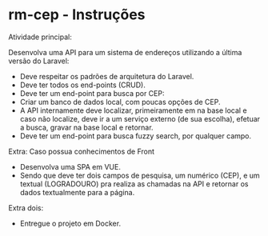 # rm-cep - Instruções

Atividade principal:

Desenvolva uma API para um sistema de endereços utilizando a última versão do Laravel:
- Deve respeitar os padrões de arquitetura do Laravel.
- Deve ter todos os end-points (CRUD).
- Deve ter um end-point para busca por CEP:
- Criar um banco de dados local, com poucas opções de CEP.
- A API internamente deve localizar, primeiramente em na base local e caso não localize, deve ir a um serviço externo (de sua escolha), efetuar a busca, gravar na base local e retornar.
- Deve ter um end-point para busca fuzzy search, por qualquer campo.

Extra: Caso possua conhecimentos de Front
- Desenvolva uma SPA em VUE.
- Sendo que deve ter dois campos de pesquisa, um numérico (CEP), e um textual (LOGRADOURO) pra realiza as chamadas na API e retornar os dados textualmente para a página.

Extra dois:
- Entregue o projeto em Docker. 